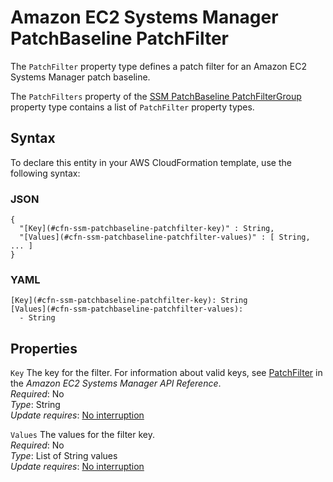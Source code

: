 # Amazon EC2 Systems Manager PatchBaseline PatchFilter<a name="aws-properties-ssm-patchbaseline-patchfilter"></a>

<a name="aws-properties-ssm-patchbaseline-patchfilter-description"></a>The `PatchFilter` property type defines a patch filter for an Amazon EC2 Systems Manager patch baseline\.

<a name="aws-properties-ssm-patchbaseline-patchfilter-inheritance"></a> The `PatchFilters` property of the [SSM PatchBaseline PatchFilterGroup](aws-properties-ssm-patchbaseline-patchfiltergroup.md) property type contains a list of `PatchFilter` property types\. 

## Syntax<a name="aws-properties-ssm-patchbaseline-patchfilter-syntax"></a>

To declare this entity in your AWS CloudFormation template, use the following syntax:

### JSON<a name="aws-properties-ssm-patchbaseline-patchfilter-syntax.json"></a>

```
{
  "[Key](#cfn-ssm-patchbaseline-patchfilter-key)" : String,
  "[Values](#cfn-ssm-patchbaseline-patchfilter-values)" : [ String, ... ]
}
```

### YAML<a name="aws-properties-ssm-patchbaseline-patchfilter-syntax.yaml"></a>

```
[Key](#cfn-ssm-patchbaseline-patchfilter-key): String
[Values](#cfn-ssm-patchbaseline-patchfilter-values): 
  - String
```

## Properties<a name="aws-properties-ssm-patchbaseline-patchfilter-properties"></a>

`Key`  <a name="cfn-ssm-patchbaseline-patchfilter-key"></a>
The key for the filter\. For information about valid keys, see [PatchFilter](http://docs.aws.amazon.com/systems-manager/latest/APIReference/API_PatchFilter.html) in the *Amazon EC2 Systems Manager API Reference*\.  
 *Required*: No  
 *Type*: String  
 *Update requires*: [No interruption](using-cfn-updating-stacks-update-behaviors.md#update-no-interrupt) 

`Values`  <a name="cfn-ssm-patchbaseline-patchfilter-values"></a>
The values for the filter key\.  
 *Required*: No  
 *Type*: List of String values  
 *Update requires*: [No interruption](using-cfn-updating-stacks-update-behaviors.md#update-no-interrupt) 